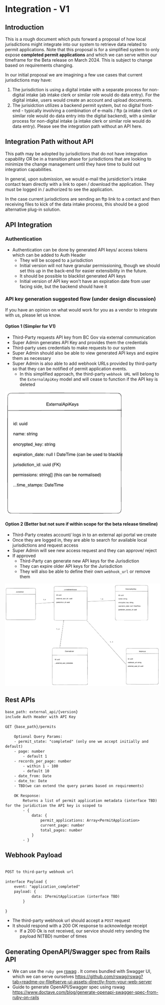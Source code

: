 # Integration - V1

## Introduction

This is a rough document which puts forward a proposal of how local jurisdictions might integrate into our system to retrieve
data related to permit applications. Note that this proposal is for a simplified system to only expose **completed
permit applications** and which we can serve within our timeframe for the Beta release on March 2024. This is subject to
change based on requirements changing.

In our initial proposal we are imagining a few use cases that current jurisdictions may have:
1) The jurisdiction is using a digital intake with a separate process for non-digital intake (ab intake clerk or similar role would do data entry).  For the digital intake, users would create an account and upload documents.
2) The jurisidction utilizes a backend permit system, but no digital front-end - typically involving a combination of e-mails / ftp (a intake clerk or similar role would do data entry into the digital backend), with a similar process for non-digital intake (a intake clerk or similar role would do data entry).  Please see the integration path without an API here.


## Integration Path without API
This path may be adopted by jurisdictions that do not have integration capability OR be in a transition phase for jurisdictions that are looking to minimize the change management until they have time to build out integration capabilities.  

In general, upon submission, we would e-mail the jursidiction's intake contact team directly with a link to open / download the application.  They must be logged in / authorized to see the application.

In the case current jurisdictions are sending an ftp link to a contact and then receiving files to kick of the data intake process, this should be a good alternative plug-in solution.

## API Integration

### Authentication

- Authentication can be done by generated API keys/ access tokens which can be added to Auth Header
  - They will be scoped to a jurisdiction
  - Initial version will not have granular permissioning, though we should set this up in the back-end for easier
    extensibility in the future.
  - It should be possible to blacklist generated API keys
  - Initial version of API key won't have an expiration date from user facing side, but the backend should have it

### API key generation suggested flow (under design discussion)

If you have an opinion on what would work for you as a vendor to integrate with us, please let us know.

#### Option 1 (Simpler for V1)

- Third-Party requests API key from BC Gov via external communication
- Super Admin generates API Key and provides them the credentials
- Third-party uses credentials to make requests to our system
- Super Admin should also be able to view generated API keys and expire them as necessary
- Super Admin is also able to add webhook URLs provided by third-party so that they can be notified of permit
  application events.
  - In this simplified approach, the third-party `webhook URL` will belong to the `ExternalApiKey` model and will
    cease to function if the API key is deleted

![Simplified Model](../assets/images/api_integration_simplified_model.png)

#### Option 2 (Better but not sure if within scope for the beta release timeline)

- Third-Party creates account/ logs in to an external api portal we create
- Once they are logged in, they are able to search for available local jurisdictions and request access
- Super Admin will see new access request and they can approve/ reject
- If approved
  - Third-Party can generate new API keys for the Jurisdiction
  - They can expire older API keys for the Jurisdiction
  - They will also be able to define their own `webhook_url` or remove them

![Extended model](../assets/images/api_integration_extended_model.png)

## Rest APIs

```
base_path: external_api/{version}
include Auth Header with API Key

GET {base_path}/permits

	Optional Query Params:
	- permit_state: "completed" (only one we accept initially and default)
	- page: number
		- default 1
	- records_per_page: number
		- within 1 - 100
		- default 10
	- date_from: Date
	- date_to: Date
	- TBD(we can extend the query params based on requirements)

	OK Response:
		Returns a list of permit application metadata (interface TBD) for the juridiction the API key is scoped to
		- {
			data: {
				permit_applications: Array<PermitApplication>
				current_page: number
				total_pages: number
			}
		- }

```

## Webhook Payload

```

POST to third-party webhook url

interface Payload {
	event: "application_completed"
	payload: {
			data: IPermitApplication (interface TBD)
		}

}
```

- The third-party webhook url should accept a `POST` request
- It should respond with a 200 OK response to acknowledge receipt
  - If a 200 Ok is not received, our service should retry sending the payload N(TBD) number of times

## Generating OpenAPI/Swagger spec from Rails API

- We can use
  the `ruby gem` [rswag](https://github.com/rswag/rswag?tab=readme-ov-file#serve-ui-assets-directly-from-your-web-server) .
  It comes bundled with Swagger UI, which we can serve
  ourselves https://github.com/rswag/rswag?tab=readme-ov-file#serve-ui-assets-directly-from-your-web-server
- Guide to generate OpenAPI/Swagger spec using
  rswag https://www.doctave.com/blog/generate-openapi-swagger-spec-from-ruby-on-rails
